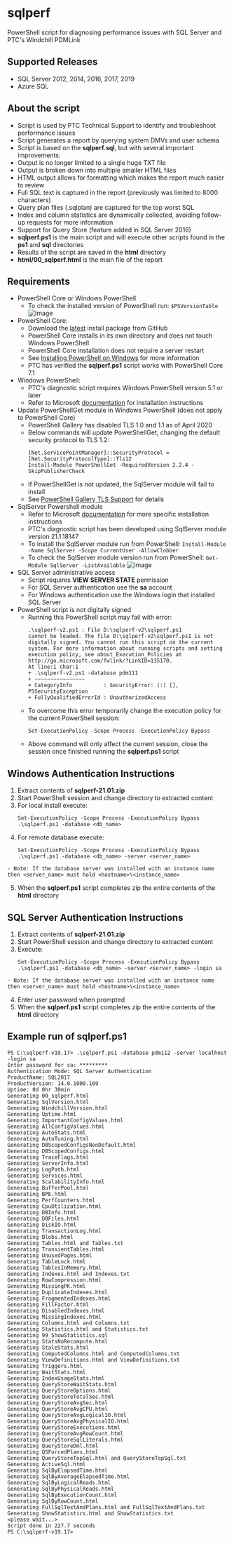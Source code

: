 # sqlperf
PowerShell script for diagnosing performance issues with SQL Server and PTC's Windchill PDMLink

## Supported Releases
- SQL Server 2012, 2014, 2016, 2017, 2019
- Azure SQL

## About the script
- Script is used by PTC Technical Support to identify and troubleshoot performance issues
- Script generates a report by querying system DMVs and user schema
- Script is based on the **sqlperf.sql**, but with several important improvements:
- Output is no longer limited to a single huge TXT file
- Output is broken down into multiple smaller HTML files
- HTML output allows for formatting which makes the report much easier to review
- Full SQL text is captured in the report (previously was limited to 8000 characters)
- Query plan files (.sqlplan) are captured for the top worst SQL
- Index and column statistics are dynamically collected, avoiding follow-up requests for more information
- Support for Query Store (feature added in SQL Server 2016)
- **sqlperf.ps1** is the main script and will execute other scripts found in the **ps1** and **sql** directories
- Results of the script are saved in the **html** directory
- **html/00_sqlperf.html** is the main file of the report

## Requirements
- PowerShell Core or Windows PowerShell
  - To check the installed version of PowerShell run:
  `$PSVersionTable`
  ![image](https://user-images.githubusercontent.com/101371702/157923691-969f5b2a-50b9-4b9b-bf26-743c7fd4abda.png)
- PowerShell Core:
  - Download the [latest](https://aka.ms/powershell-release?tag=stable) install package from GitHub
  - PowerShell Core installs in its own directory and does not touch Windows PowerShell
  - PowerShell Core installation does not require a server restart
  - See [Installing PowerShell on Windows](https://docs.microsoft.com/en-us/powershell/scripting/install/installing-powershell-core-on-windows) for more information
  - PTC has verified the **sqlperf.ps1** script works with PowerShell Core 7.1
- Windows PowerShell:
  - PTC's diagnostic script requires Windows PowerShell version 5.1 or later
  - Refer to Microsoft [documentation](https://docs.microsoft.com/en-us/powershell/scripting/install/installing-windows-powershell?view=powershell-6) for installation instructions
- Update PowerShellGet module in Windows PowerShell (does not apply to PowerShell Core)
  - PowerShell Gallery has disabled TLS 1.0 and 1.1 as of April 2020
  - Below commands will update PowerShellGet, changing the default security protocol to TLS 1.2:
    ```
    [Net.ServicePointManager]::SecurityProtocol = [Net.SecurityProtocolType]::Tls12
    Install-Module PowerShellGet -RequiredVersion 2.2.4 -SkipPublisherCheck
    ```
  - If PowerShellGet is not updated, the SqlServer module will fail to install
  - See [PowerShell Gallery TLS Support](https://devblogs.microsoft.com/powershell/powershell-gallery-tls-support/) for details
- SqlServer Powershell module
  - Refer to Microsoft [documentation](https://docs.microsoft.com/en-us/sql/powershell/download-sql-server-ps-module?view=sql-server-2017) for more specific installation instructions
  - PTC's diagnostic script has been developed using SqlServer module version 21.1.18147
  - To install the SqlServer module run from PowerShell:
    `Install-Module -Name SqlServer -Scope CurrentUser -AllowClobber`
  - To check the SqlServer module version run from PowerShell:
    `Get-Module SqlServer -ListAvailable`
    ![image](https://user-images.githubusercontent.com/101371702/157923763-a7b81afb-6654-4392-9ebc-b9ac8e7db51e.png)
- SQL Server administrative access
  - Script requires **VIEW SERVER STATE** permission
  - For SQL Server authentication use the **sa** account
  - For Windows authentication use the Windows login that installed SQL Server
- PowerShell script is not digitally signed
  - Running this PowerShell script may fail with error:
    ```
    .\sqlperf-v2.ps1 : File D:\sqlperf-v2\sqlperf.ps1
    cannot be loaded. The file D:\sqlperf-v2\sqlperf.ps1 is not digitally signed. You cannot run this script on the current system. For more information about running scripts and setting execution policy, see about_Execution_Policies at http://go.microsoft.com/fwlink/?LinkID=135170.
    At line:1 char:1
    + .\sqlperf-v2.ps1 -database pdm111
    + ~~~~~~~~~~~~~~~~
    + CategoryInfo          : SecurityError: (:) [], PSSecurityException
    + FullyQualifiedErrorId : UnauthorizedAccess
    ```
  - To overcome this error temporarily change the execution policy for the current PowerShell session:
    ```
    Set-ExecutionPolicy -Scope Process -ExecutionPolicy Bypass
    ```
  - Above command will only affect the current session, close the session once finished running the **sqlperf.ps1** script

## Windows Authentication Instructions
  1. Extract contents of **sqlperf-21.01.zip**
  2. Start PowerShell session and change directory to extracted content
  3. For local install execute:
      ```
      Set-ExecutionPolicy -Scope Process -ExecutionPolicy Bypass
      .\sqlperf.ps1 -database <db_name>
      ```
  4. For remote database execute:
      ```
      Set-ExecutionPolicy -Scope Process -ExecutionPolicy Bypass
      .\sqlperf.ps1 -database <db_name> -server <server_name>
      ```
    - Note: If the database server was installed with an instance name then <server_name> must hold <hostname>\<instance_name>
  5. When the **sqlperf.ps1** script completes zip the entire contents of the **html** directory

## SQL Server Authentication Instructions
  1. Extract contents of **sqlperf-21.01.zip**
  2. Start PowerShell session and change directory to extracted content
  3. Execute:
      ```
      Set-ExecutionPolicy -Scope Process -ExecutionPolicy Bypass
      .\sqlperf.ps1 -database <db_name> -server <server_name> -login sa
      ```
    - Note: If the database server was installed with an instance name then <server_name> must hold <hostname>\<instance_name>
  4. Enter user password when prompted
  5. When the **sqlperf.ps1** script completes zip the entire contents of the **html** directory

## Example run of sqlperf.ps1
```
PS C:\sqlperf-v19.17> .\sqlperf.ps1 -database pdm112 -server localhost -login sa
Enter password for sa: *********
Authentication Mode: SQL Server Authentication
ProductName: SQL2017
ProductVersion: 14.0.1000.169
Uptime: 0d 0hr 30min
Generating 00_sqlperf.html
Generating SqlVersion.html
Generating WindchillVersion.html
Generating Uptime.html
Generating ImportantConfigValues.html
Generating AllConfigValues.html
Generating AutoStats.html
Generating AutoTuning.html
Generating DBScopedConfigsNonDefault.html
Generating DBScopedConfigs.html
Generating TraceFlags.html
Generating ServerInfo.html
Generating LogPath.html
Generating Services.html
Generating ScalabilityInfo.html
Generating BufferPool.html
Generating BPE.html
Generating PerfCounters.html
Generating CpuUtilization.html
Generating DBInfo.html
Generating DBFiles.html
Generating DiskIO.html
Generating TransactionLog.html
Generating Blobs.html
Generating Tables.html and Tables.txt
Generating TransientTables.html
Generating UnusedPages.html
Generating TableLock.html
Generating TablesInMemory.html
Generating Indexes.html and Indexes.txt
Generating RowCompression.html
Generating MissingPK.html
Generating DuplicateIndexes.html
Generating FragmentedIndexes.html
Generating FillFactor.html
Generating DisabledIndexes.html
Generating MissingIndexes.html
Generating Columns.html and Columns.txt
Generating Statistics.html and Statistics.txt
Generating 99_ShowStatistics.sql
Generating StatsNoRecompute.html
Generating StaleStats.html
Generating ComputedColumns.html and ComputedColumns.txt
Generating ViewDefinitions.html and ViewDefinitions.txt
Generating Triggers.html
Generating WaitStats.html
Generating IndexUsageStats.html
Generating QueryStoreWaitStats.html
Generating QueryStoreOptions.html
Generating QueryStoreTotalSec.html
Generating QueryStoreAvgSec.html
Generating QueryStoreAvgCPU.html
Generating QueryStoreAvgLogicalIO.html
Generating QueryStoreAvgPhysicalIO.html
Generating QueryStoreExecutions.html
Generating QueryStoreAvgRowCount.html
Generating QueryStoreSqlLiterals.html
Generating QueryStoreDml.html
Generating QSForcedPlans.html
Generating QueryStoreTopSql.html and QueryStoreTopSql.txt
Generating ActiveSql.html
Generating SqlByElapsedTime.html
Generating SqlByAverageElapsedTime.html
Generating SqlByLogicalReads.html
Generating SqlByPhysicalReads.html
Generating SqlByExecutionCount.html
Generating SqlByRowCount.html
Generating FullSqlTextAndPlans.html and FullSqlTextAndPlans.txt
Generating ShowStatistics.html and ShowStatistics.txt
<please wait...>
Script done in 227.7 seconds
PS C:\sqlperf-v19.17>
```
